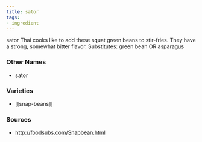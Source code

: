 ```yaml
---
title: sator
tags:
- ingredient
---
```

sator Thai cooks like to add these squat green beans to stir-fries. They have a strong, somewhat bitter flavor. Substitutes: green bean OR asparagus

### Other Names

* sator

### Varieties

* [[snap-beans]]

### Sources
* http://foodsubs.com/Snapbean.html
